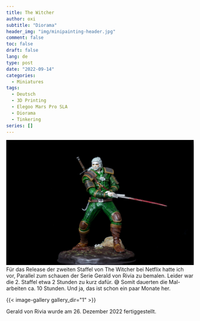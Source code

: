 ```yaml
---
title: The Witcher
author: oxi
subtitle: "Diorama"
header_img: "img/minipainting-header.jpg"
comment: false
toc: false
draft: false
lang: de
type: post
date: "2022-09-14"
categories:
  - Miniatures
tags:
  - Deutsch
  - 3D Printing
  - Elegoo Mars Pro SLA
  - Diorama
  - Tinkering
series: []
---
```

![Gerald of Rivia - The Witcher](img/DSC00854_optimized_2.jpg)
Für das Release der zweiten Staffel von The Witcher bei Netflix hatte ich vor, Parallel zum schauen der Serie Gerald von Rivia zu bemalen. Leider war die 2. Staffel etwa 2 Stunden zu kurz dafür. 😅 Somit dauerten die Mal-arbeiten ca. 10 Stunden. Und ja, das ist schon ein paar Monate her.

{{< image-gallery gallery_dir="1" >}}

Gerald von Rivia wurde am 26. Dezember 2022 fertiggestellt.
